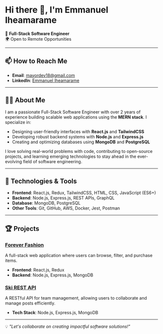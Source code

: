 # Hi there 👋, I'm Emmanuel Iheamarame

<!--
**mayortechyx1/mayortechyx1** is a ✨ _special_ ✨ repository because its `README.md` (this file) appears on your GitHub profile.

Here are some ideas to get you started:

- 🔭 I’m currently working on ...
- 🌱 I’m currently learning ...
- 👯 I’m looking to collaborate on ...
- 🤔 I’m looking for help with ...
- 💬 Ask me about ...
- 📫 How to reach me: ...
- 😄 Pronouns: ...
- ⚡ Fun fact: ...
-->

🚀 **Full-Stack Software Engineer**  
🌍 Open to Remote Opportunities  

---

## 📫 How to Reach Me
- **Email**: mayordev18@gmail.com  
- **LinkedIn**: [Emmanuel Iheamarame](www.linkedin.com/in/emmanuel-iheamarame-8bb168250)  

---

## 🧑‍💻 About Me

I am a passionate Full-Stack Software Engineer with over 2 years of experience building scalable web applications using the **MERN stack**. I specialize in:  
- Designing user-friendly interfaces with **React.js** and **TailwindCSS**  
- Developing robust backend systems with **Node.js** and **Express.js**  
- Creating and optimizing databases using **MongoDB** and **PostgreSQL**  

I love solving real-world problems with code, contributing to open-source projects, and learning emerging technologies to stay ahead in the ever-evolving field of software engineering.  

---

## 🔧 Technologies & Tools

- **Frontend**: React.js, Redux, TailwindCSS, HTML, CSS, JavaScript (ES6+)  
- **Backend**: Node.js, Express.js, REST APIs, GraphQL  
- **Database**: MongoDB, PostgreSQL  
- **Other Tools**: Git, GitHub, AWS, Docker, Jest, Postman

---

## 🏆 Projects

### [Forever Fashion](https://github.com/mayortechyx1/Forever-Fashion)  
A full-stack web application where users can browse, filter, and purchase items.  
- **Frontend**: React.js, Redux  
- **Backend**: Node.js, Express.js, MongoDB   

### [Ski REST API](https://github.com/mayortechyx1/Ski-REST-API)  
A RESTful API for team management, allowing users to collaborate and manage posts efficiently.  
- **Tech Stack**: Node.js, Express.js, MongoDB

---

💡 *"Let's collaborate on creating impactful software solutions!"*
